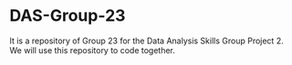 # DAS-Group-23
It is a repository of Group 23 for the Data Analysis Skills Group Project 2.
We will use this repository to code together.
